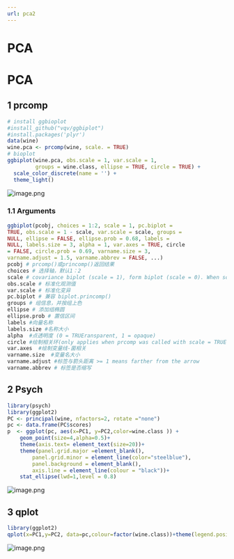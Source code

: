 ```yaml
---
url: pca2
---
```


# PCA

<a name="Y4znF"></a>
# PCA

<a name="x3hBT"></a>
## 1 prcomp

```r
# install ggbioplot
#install_github("vqv/ggbiplot")
#install.packages('plyr')
data(wine)
wine.pca <- prcomp(wine, scale. = TRUE)
# bioplot
ggbiplot(wine.pca, obs.scale = 1, var.scale = 1,
         groups = wine.class, ellipse = TRUE, circle = TRUE) +
  scale_color_discrete(name = '') +
  theme_light()


```

![image.png](https://cdn.nlark.com/yuque/0/2020/png/691897/1579799187944-daf761fa-ba6f-4e21-9494-39c3a32fdf2d.png#align=left&display=inline&height=498&name=image.png&originHeight=498&originWidth=649&size=80123&status=done&style=none&width=649)<br />


<a name="duhUV"></a>
### 1.1 Arguments

```r
ggbiplot(pcobj, choices = 1:2, scale = 1, pc.biplot =
TRUE, obs.scale = 1 - scale, var.scale = scale, groups =
NULL, ellipse = FALSE, ellipse.prob = 0.68, labels =
NULL, labels.size = 3, alpha = 1, var.axes = TRUE, circle
= FALSE, circle.prob = 0.69, varname.size = 3,
varname.adjust = 1.5, varname.abbrev = FALSE, ...)
pcobj # prcomp()或princomp()返回结果
choices # 选择轴，默认1：2
scale # covariance biplot (scale = 1), form biplot (scale = 0). When scale = 1, the inner product between the variables approximates the covariance and the distance between the points approximates the Mahalanobis distance.
obs.scale # 标准化观测值
var.scale # 标准化变异
pc.biplot # 兼容 biplot.princomp()
groups # 组信息，并按组上色
ellipse # 添加组椭圆
ellipse.prob # 置信区间
labels #向量名称
labels.size #名称大小
alpha  #点透明度 (0 = TRUEransparent, 1 = opaque)
circle #绘制相关环(only applies when prcomp was called with scale = TRUE and when var.scale = 1)
var.axes  #绘制变量线-菌相关
varname.size  #变量名大小
varname.adjust #标签与箭头距离 >= 1 means farther from the arrow
varname.abbrev # 标签是否缩写
```


<a name="j8UB2"></a>
## 2 Psych

```r
library(psych)
library(ggplot2)
PC <- principal(wine, nfactors=2, rotate ="none")
pc <- data.frame(PC$scores)
p  <- ggplot(pc, aes(x=PC1, y=PC2,color=wine.class )) +
	geom_point(size=4,alpha=0.5)+
	theme(axis.text= element_text(size=20))+
	theme(panel.grid.major =element_blank(),
        panel.grid.minor = element_line(color="steelblue"),
        panel.background = element_blank(),
        axis.line = element_line(colour = "black"))+
	stat_ellipse(lwd=1,level = 0.8)
```


![image.png](https://cdn.nlark.com/yuque/0/2020/png/691897/1579799575464-cf509636-d7bd-4f96-9df1-4965616515df.png#align=left&display=inline&height=398&name=image.png&originHeight=398&originWidth=486&size=64485&status=done&style=none&width=486)

<a name="wsYAL"></a>
## 3 qplot

```r
library(ggplot2)
qplot(x=PC1,y=PC2, data=pc,colour=factor(wine.class))+theme(legend.position="none")+stat_ellipse(lwd=1,level = 0.8)
```

![image.png](https://cdn.nlark.com/yuque/0/2020/png/691897/1579799657726-3910122d-ac04-4ef7-aa14-fffab4d3b9c9.png#align=left&display=inline&height=422&name=image.png&originHeight=422&originWidth=474&size=42635&status=done&style=none&width=474)
